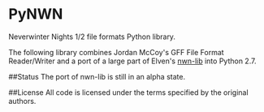 PyNWN
=====

Neverwinter Nights 1/2 file formats Python library.

The following library combines Jordan McCoy's GFF File Format
Reader/Writer and a port of a large part of Elven's
[nwn-lib](https://github.com/niv/nwn-lib) into Python 2.7.

##Status
The port of nwn-lib is still in an alpha state.

##License
All code is licensed under the terms specified by the original authors.
